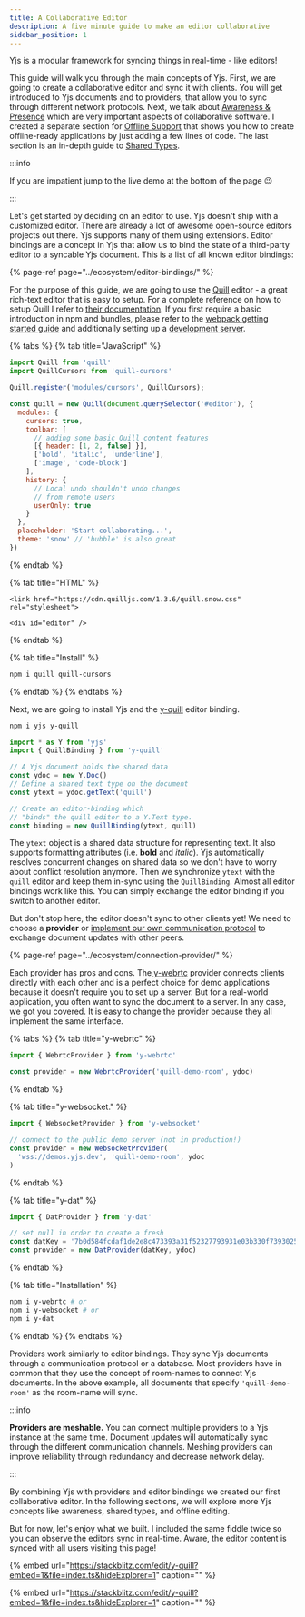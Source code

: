 ```yaml
---
title: A Collaborative Editor
description: A five minute guide to make an editor collaborative
sidebar_position: 1
---
```


Yjs is a modular framework for syncing things in real-time - like editors!

This guide will walk you through the main concepts of Yjs. First, we are going to create a collaborative editor and sync it with clients. You will get introduced to Yjs documents and to providers, that allow you to sync through different network protocols. Next, we talk about [Awareness & Presence](adding-awareness.md) which are very important aspects of collaborative software. I created a separate section for [Offline Support](allowing-offline-editing.md) that shows you how to create offline-ready applications by just adding a few lines of code. The last section is an in-depth guide to [Shared Types](working-with-shared-types.md).

:::info

If you are impatient jump to the live demo at the bottom of the page 😉

:::

Let's get started by deciding on an editor to use. Yjs doesn't ship with a customized editor. There are already a lot of awesome open-source editors projects out there. Yjs supports many of them using extensions. Editor bindings are a concept in Yjs that allow us to bind the state of a third-party editor to a syncable Yjs document. This is a list of all known editor bindings:

{% page-ref page="../ecosystem/editor-bindings/" %}

For the purpose of this guide, we are going to use the [Quill](https://quilljs.com/) editor - a great rich-text editor that is easy to setup. For a complete reference on how to setup Quill I refer to [their documentation](https://quilljs.com/playground/). If you first require a basic introduction in npm and bundles, please refer to the [webpack getting started guide](https://webpack.js.org/guides/getting-started/) and additionally setting up a [development server](https://webpack.js.org/configuration/dev-server/).

{% tabs %}
{% tab title="JavaScript" %}
```javascript
import Quill from 'quill'
import QuillCursors from 'quill-cursors'

Quill.register('modules/cursors', QuillCursors);

const quill = new Quill(document.querySelector('#editor'), {
  modules: {
    cursors: true,
    toolbar: [
      // adding some basic Quill content features
      [{ header: [1, 2, false] }],
      ['bold', 'italic', 'underline'],
      ['image', 'code-block']
    ],
    history: {
      // Local undo shouldn't undo changes
      // from remote users
      userOnly: true
    }
  },
  placeholder: 'Start collaborating...',
  theme: 'snow' // 'bubble' is also great
})
```
{% endtab %}

{% tab title="HTML" %}
```markup
<link href="https://cdn.quilljs.com/1.3.6/quill.snow.css" rel="stylesheet">

<div id="editor" />
```
{% endtab %}

{% tab title="Install" %}
```bash
npm i quill quill-cursors
```
{% endtab %}
{% endtabs %}

Next, we are going to install Yjs and the [y-quill](../ecosystem/editor-bindings/quill.md) editor binding.

```bash
npm i yjs y-quill
```

```javascript
import * as Y from 'yjs'
import { QuillBinding } from 'y-quill'

// A Yjs document holds the shared data
const ydoc = new Y.Doc()
// Define a shared text type on the document
const ytext = ydoc.getText('quill')

// Create an editor-binding which
// "binds" the quill editor to a Y.Text type.
const binding = new QuillBinding(ytext, quill)
```

The `ytext` object is a shared data structure for representing text. It also supports formatting attributes \(i.e. **bold** and _italic_\). Yjs automatically resolves concurrent changes on shared data so we don't have to worry about conflict resolution anymore. Then we synchronize `ytext` with the `quill` editor and keep them in-sync using the `QuillBinding`. Almost all editor bindings work like this. You can simply exchange the editor binding if you switch to another editor.

But don't stop here, the editor doesn't sync to other clients yet! We need to choose a **provider** or [implement our own communication protocol](../tutorials/creating-a-custom-provider.md) to exchange document updates with other peers.

{% page-ref page="../ecosystem/connection-provider/" %}

Each provider has pros and cons. The[ y-webrtc](../ecosystem/connection-provider/y-webrtc.md) provider connects clients directly with each other and is a perfect choice for demo applications because it doesn't require you to set up a server. But for a real-world application, you often want to sync the document to a server. In any case, we got you covered. It is easy to change the provider because they all implement the same interface.

{% tabs %}
{% tab title="y-webrtc" %}
```javascript
import { WebrtcProvider } from 'y-webrtc'

const provider = new WebrtcProvider('quill-demo-room', ydoc)
```
{% endtab %}

{% tab title="y-websocket." %}
```javascript
import { WebsocketProvider } from 'y-websocket'

// connect to the public demo server (not in production!)
const provider = new WebsocketProvider(
  'wss://demos.yjs.dev', 'quill-demo-room', ydoc
)
```
{% endtab %}

{% tab title="y-dat" %}
```javascript
import { DatProvider } from 'y-dat'

// set null in order to create a fresh
const datKey = '7b0d584fcdaf1de2e8c473393a31f52327793931e03b330f7393025146dc02fb'
const provider = new DatProvider(datKey, ydoc)
```
{% endtab %}

{% tab title="Installation" %}
```bash
npm i y-webrtc # or
npm i y-websocket # or
npm i y-dat
```
{% endtab %}
{% endtabs %}

Providers work similarly to editor bindings. They sync Yjs documents through a communication protocol or a database. Most providers have in common that they use the concept of room-names to connect Yjs documents. In the above example, all documents that specify `'quill-demo-room'` as the room-name will sync.

:::info

**Providers are meshable.** You can connect multiple providers to a Yjs instance at the same time. Document updates will automatically sync through the different communication channels. Meshing providers can improve reliability through redundancy and decrease network delay.

:::

By combining Yjs with providers and editor bindings we created our first collaborative editor. In the following sections, we will explore more Yjs concepts like awareness, shared types, and offline editing.

But for now, let's enjoy what we built. I included the same fiddle twice so you can observe the editors sync in real-time. Aware, the editor content is synced with all users visiting this page!

{% embed url="https://stackblitz.com/edit/y-quill?embed=1&file=index.ts&hideExplorer=1" caption="" %}

{% embed url="https://stackblitz.com/edit/y-quill?embed=1&file=index.ts&hideExplorer=1" caption="" %}

